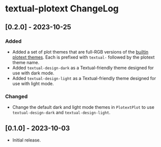 # textual-plotext ChangeLog

## [0.2.0] - 2023-10-25

### Added

- Added a set of plot themes that are full-RGB versions of the [builtin
  plotext
  themes](https://github.com/piccolomo/plotext/blob/master/readme/aspect.md#themes).
  Each is prefixed with `textual-` followed by the plotext theme name.
- Added `textual-design-dark` as a Textual-friendly theme designed for use
  with dark mode.
- Added `textual-design-light` as a Textual-friendly theme designed for use
  with light mode.

### Changed

- Change the default dark and light mode themes in `PlotextPlot` to use
  `textual-design-dark` and `textual-design-light`.

## [0.1.0] - 2023-10-03

- Initial release.
